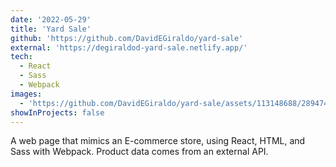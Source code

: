 ```yaml
---
date: '2022-05-29'
title: 'Yard Sale'
github: 'https://github.com/DavidEGiraldo/yard-sale'
external: 'https://degiraldod-yard-sale.netlify.app/'
tech:
  - React
  - Sass
  - Webpack
images:
  - 'https://github.com/DavidEGiraldo/yard-sale/assets/113148688/289474c4-3912-4f91-ba12-860088ab33f7'
showInProjects: false
---
```

A web page that mimics an E-commerce store, using React, HTML, and Sass with Webpack. Product data comes from an external API.
